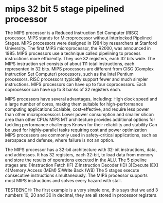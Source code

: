 # mips 32 bit 5 stage pipelined processor




 The MIPS processor is a Reduced Instruction Set Computer (RISC) processor. MIPS stands for Microprocessor without Interlocked Pipelined Stages. MIPS processors were designed in 1984 by researchers at Stanford University. The first MIPS microprocessor, the R2000, was announced in 1985.
MIPS processors use a technique called pipelining to process instructions more efficiently. They use 32 registers, each 32 bits wide. The MIPS instruction set consists of about 111 total instructions, each represented in 32 bits.
MIPS processors are different from CISC (Complex Instruction Set Computer) processors, such as the Intel Pentium processors. RISC processors typically support fewer and much simpler instructions.
MIPS processors can have up to four coprocessors. Each coprocessor can have up to 8 banks of 32 registers each.






MIPS processors have several advantages, including:
High clock speed and a large number of cores, making them suitable for high-performance computing applications
Scalable, cost-effective, and require less power than other microprocessors
Lower power consumption and smaller silicon area than other CPUs
MIPS MT architecture provides additional options for tackling performance challenges
Known for their reliability and stability
Can be used for highly-parallel tasks requiring cost and power optimization
MIPS processors are commonly used in safety-critical applications, such as aerospace and defense, where failure is not an option.


The MIPS processor has a 32-bit architecture with 32-bit instructions, data, and addresses. It has 32 registers, each 32-bit, to load data from memory and store the results of operations executed in the ALU. The 5 pipeline stages are:
1)Instruction Fetch (IF)
2)Instruction Decoder (ID)
3)Execute (EX)
4)Memory Access (MEM)
5)Write Back (WB)
The 5 stages execute consecutive instructions simultaneously. The MIPS processor supports most MIPS instructions and solves every hazard with stall.



TESTBENCH:
The first example is a very simple
one, this says that we add 3 numbers 10, 20 and 30 in decimal, they are all stored in
processor registers.
